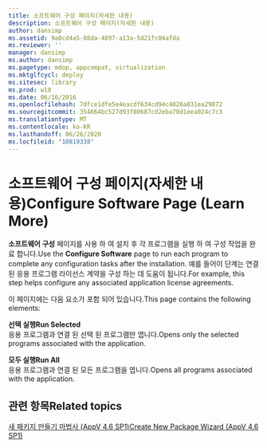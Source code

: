 ```yaml
---
title: 소프트웨어 구성 페이지(자세한 내용)
description: 소프트웨어 구성 페이지(자세한 내용)
author: dansimp
ms.assetid: 9a0cd4a5-88da-4897-a13a-5d21fc04afda
ms.reviewer: ''
manager: dansimp
ms.author: dansimp
ms.pagetype: mdop, appcompat, virtualization
ms.mktglfcycl: deploy
ms.sitesec: library
ms.prod: w10
ms.date: 06/16/2016
ms.openlocfilehash: 7dfce1dfe5e4eacdf634cd94c4026a831ea29872
ms.sourcegitcommit: 354664bc527d93f80687cd2eba70d1eea024c7c3
ms.translationtype: MT
ms.contentlocale: ko-KR
ms.lasthandoff: 06/26/2020
ms.locfileid: "10819338"
---
```

# <span data-ttu-id="b7717-103">소프트웨어 구성 페이지(자세한 내용)</span><span class="sxs-lookup"><span data-stu-id="b7717-103">Configure Software Page (Learn More)</span></span>


<span data-ttu-id="b7717-104">**소프트웨어 구성** 페이지를 사용 하 여 설치 후 각 프로그램을 실행 하 여 구성 작업을 완료 합니다.</span><span class="sxs-lookup"><span data-stu-id="b7717-104">Use the **Configure Software** page to run each program to complete any configuration tasks after the installation.</span></span> <span data-ttu-id="b7717-105">예를 들어이 단계는 연결 된 응용 프로그램 라이선스 계약을 구성 하는 데 도움이 됩니다.</span><span class="sxs-lookup"><span data-stu-id="b7717-105">For example, this step helps configure any associated application license agreements.</span></span>

<span data-ttu-id="b7717-106">이 페이지에는 다음 요소가 포함 되어 있습니다.</span><span class="sxs-lookup"><span data-stu-id="b7717-106">This page contains the following elements:</span></span>

<a href="" id="run-selected"></a>**<span data-ttu-id="b7717-107">선택 실행</span><span class="sxs-lookup"><span data-stu-id="b7717-107">Run Selected</span></span>**  
<span data-ttu-id="b7717-108">응용 프로그램과 연결 된 선택 된 프로그램만 엽니다.</span><span class="sxs-lookup"><span data-stu-id="b7717-108">Opens only the selected programs associated with the application.</span></span>

<a href="" id="run-all"></a>**<span data-ttu-id="b7717-109">모두 실행</span><span class="sxs-lookup"><span data-stu-id="b7717-109">Run All</span></span>**  
<span data-ttu-id="b7717-110">응용 프로그램과 연결 된 모든 프로그램을 엽니다.</span><span class="sxs-lookup"><span data-stu-id="b7717-110">Opens all programs associated with the application.</span></span>

## <span data-ttu-id="b7717-111">관련 항목</span><span class="sxs-lookup"><span data-stu-id="b7717-111">Related topics</span></span>


[<span data-ttu-id="b7717-112">새 패키지 만들기 마법사 (AppV 4.6 SP1)</span><span class="sxs-lookup"><span data-stu-id="b7717-112">Create New Package Wizard (AppV 4.6 SP1)</span></span>](create-new-package-wizard---appv-46-sp1-.md)

 

 





